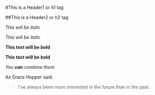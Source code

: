 #This is a Header1 or h1 tag

##This is a Header2 or h2 tag

*This will be italic*

_This will be italic_

**This text will be bold**

__This text will be bold__

*You **can** combine them*

As Grace Hopper said:

>I've always been more interested in
>the future than in the past.
